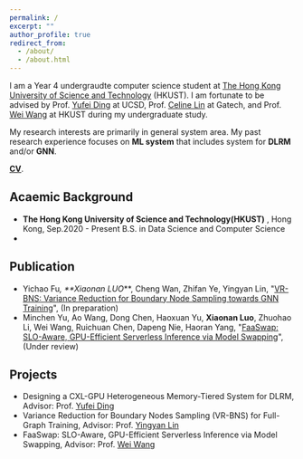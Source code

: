 ```yaml
---
permalink: /
excerpt: ""
author_profile: true
redirect_from: 
  - /about/
  - /about.html
---
```


I am a Year 4 undergraudte computer science student at [The Hong Kong University of Science and Technology](http://www.ust.hk) (HKUST). I am fortunate to be advised by Prof. [Yufei Ding](https://picassolab.squarespace.com/yufei) at UCSD, Prof. [Celine Lin](https://eiclab.scs.gatech.edu/pages/team.html) at Gatech, and Prof. [Wei Wang](http://www.cse.ust.hk/~weiwa/) at HKUST during my undergraduate study. 

My research interests are primarily in general system area. My past research experience focuses on **ML system** that includes system for **DLRM** and/or **GNN**.

[**CV**](./files/LUO_Xiaonan_CV.pdf).

## Acaemic Background

- **The Hong Kong University of Science and Technology(HKUST)** , Hong Kong, Sep.2020 - Present
B.S. in Data Science and Computer Science
-

## Publication

- Yichao Fu<sup>*</sup>, **Xiaonan LUO<sup>*</sup>**, Cheng Wan, Zhifan Ye, Yingyan Lin, "[VR-BNS: Variance Reduction for Boundary Node Sampling towards GNN Training](./files/FaaSwap.pdf)", (In preparation)
- Minchen Yu, Ao Wang, Dong Chen, Haoxuan Yu, **Xiaonan Luo**, Zhuohao Li, Wei Wang, Ruichuan Chen, Dapeng Nie, Haoran Yang, "[FaaSwap: SLO-Aware, GPU-Efficient Serverless Inference via Model Swapping](./files/FaaSwap.pdf)", (Under review)

## Projects

- Designing a CXL-GPU Heterogeneous Memory-Tiered System for DLRM, Advisor: Prof. [Yufei Ding](https://picassolab.squarespace.com/yufei)
- Variance Reduction for Boundary Nodes Sampling (VR-BNS) for Full-Graph Training, Advisor: Prof. [Yingyan Lin](https://eiclab.scs.gatech.edu/pages/team.html)
- FaaSwap: SLO-Aware, GPU-Efficient Serverless Inference via Model Swapping, Advisor: Prof. [Wei Wang](http://www.cse.ust.hk/~weiwa/)
